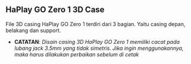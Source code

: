 ## HaPlay GO Zero 1 3D Case
File 3D casing HaPlay GO Zero 1 terdiri dari 3 bagian. Yaitu casing depan, belakang dan support.

- **CATATAN**: *Disain casing 3D HaPlay GO Zero 1 memiliki cacat pada lubang jack 3.5mm yang tidak simetris. Jika ingin menggunakannya, maka harus dilakukan perbaikan sebelum di cetak*

